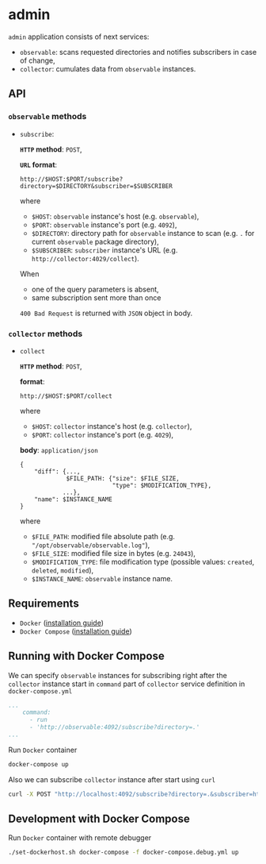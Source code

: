 # admin
`admin` application consists of next services:
- `observable`: 
scans requested directories and notifies subscribers in case of change,
- `collector`: cumulates data from `observable` instances.

## API
### `observable` methods
- `subscribe`:

    **`HTTP` method**: `POST`,

    **`URL` format**:
    ```
    http://$HOST:$PORT/subscribe?directory=$DIRECTORY&subscriber=$SUBSCRIBER
    ```
    where
    - `$HOST`: `observable` instance's host (e.g. `observable`),
    - `$PORT`: `observable` instance's port (e.g. `4092`),
    - `$DIRECTORY`: directory path for `observable` instance to scan 
    (e.g. `.` for current `observable` package directory),
    - `$SUBSCRIBER`: `subscriber` instance's URL 
    (e.g. `http://collector:4029/collect`).
    
    When
    - one of the query parameters is absent,
    - same subscription sent more than once
    
    `400 Bad Request` is returned with `JSON` object in body.

### `collector` methods
- `collect`

    **`HTTP` method**: `POST`,

    **format**:
    ```
    http://$HOST:$PORT/collect
    ```
    where
    - `$HOST`: `collector` instance's host (e.g. `collector`),
    - `$PORT`: `collector` instance's port (e.g. `4029`),
    
    **body**: `application/json`
    ```
    {
        "diff": {...,
                 $FILE_PATH: {"size": $FILE_SIZE,
                              "type": $MODIFICATION_TYPE},
                ...},
        "name": $INSTANCE_NAME
    }
    ```
    where
    - `$FILE_PATH`: modified file absolute path 
    (e.g. `"/opt/observable/observable.log"`),
    - `$FILE_SIZE`: modified file size in bytes 
    (e.g. `24043`),
    - `$MODIFICATION_TYPE`: file modification type 
    (possible values: `created`, `deleted`, `modified`),
    - `$INSTANCE_NAME`: `observable` instance name.

## Requirements
- `Docker` ([installation guide](https://docs.docker.com/engine/installation/))
- `Docker Compose` ([installation guide](https://docs.docker.com/compose/install/))

## Running with Docker Compose
We can specify `observable` instances for subscribing 
right after the `collector` instance start in `command` part 
of `collector` service definition in `docker-compose.yml`
```yaml
...
    command:
      - run
      - 'http://observable:4092/subscribe?directory=.'
...
```

Run `Docker` container
```bash
docker-compose up
```

Also we can subscribe `collector` instance after start using `curl`
```bash
curl -X POST "http://localhost:4092/subscribe?directory=.&subscriber=http://collector:4029/collect"
```

## Development with Docker Compose
Run `Docker` container with remote debugger
```bash
./set-dockerhost.sh docker-compose -f docker-compose.debug.yml up
```
